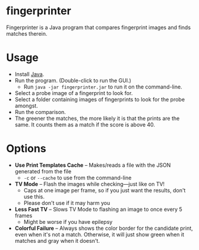 # fingerprinter
Fingerprinter is a Java program that compares fingerprint images and finds matches therein.

# Usage
* Install [Java](https://java.com/).
* Run the program. (Double-click to run the GUI.)
	* Run `java -jar fingerprinter.jar` to run it on the command-line.
* Select a probe image of a fingerprint to look for.
* Select a folder containing images of fingerprints to look for the probe amongst.
* Run the comparison.
* The greener the matches, the more likely it is that the prints are the same. It counts them as a match if the score is above 40.

# Options
* **Use Print Templates Cache** – Makes/reads a file with the JSON generated from the file
	* `-c` or `--cache` to use from the command-line
* **TV Mode** – Flash the images while checking—just like on TV!
	* Caps at one image per frame, so if you just want the results, don't use this.
	* Please don't use if it may harm you
* **Less Fast TV** – Slows TV Mode to flashing an image to once every 5 frames
	* Might be worse if you have epilepsy
* **Colorful Failure** – Always shows the color border for the candidate print, even when it's not a match. Otherwise, it will just show green when it matches and gray when it doesn't.